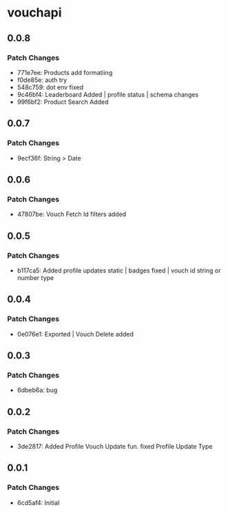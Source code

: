 # vouchapi

## 0.0.8

### Patch Changes

- 771e7ee: Products add formatiing
- f0de85e: auth try
- 548c759: dot env fixed
- 9c46bf4: Leaderboard Added | profile status | schema changes
- 99f6bf2: Product Search Added

## 0.0.7

### Patch Changes

- 9ecf36f: String > Date

## 0.0.6

### Patch Changes

- 47807be: Vouch Fetch Id filters added

## 0.0.5

### Patch Changes

- b117ca5: Added profile updates static | badges fixed | vouch id string or number type

## 0.0.4

### Patch Changes

- 0e076e1: Exported | Vouch Delete added

## 0.0.3

### Patch Changes

- 6dbeb6a: bug

## 0.0.2

### Patch Changes

- 3de2817: Added Profile Vouch Update fun. fixed Profile Update Type

## 0.0.1

### Patch Changes

- 6cd5af4: Initial
